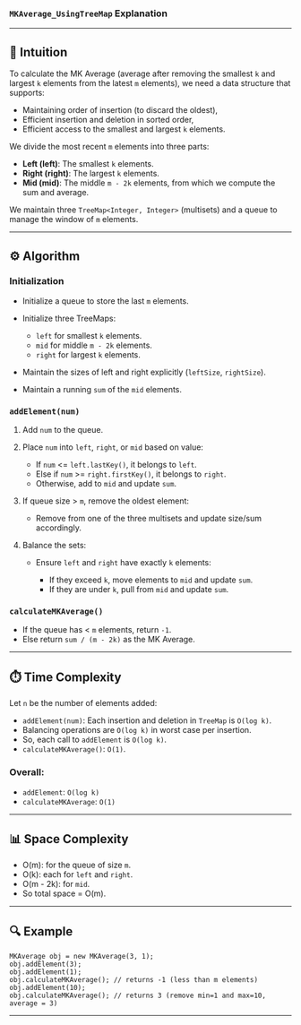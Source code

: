 ### `MKAverage_UsingTreeMap` Explanation

---

## 🧠 Intuition

To calculate the MK Average (average after removing the smallest `k` and largest `k` elements from the latest `m` elements), we need a data structure that supports:

* Maintaining order of insertion (to discard the oldest),
* Efficient insertion and deletion in sorted order,
* Efficient access to the smallest and largest `k` elements.

We divide the most recent `m` elements into three parts:

* **Left (left)**: The smallest `k` elements.
* **Right (right)**: The largest `k` elements.
* **Mid (mid)**: The middle `m - 2k` elements, from which we compute the sum and average.

We maintain three `TreeMap<Integer, Integer>` (multisets) and a queue to manage the window of `m` elements.

---

## ⚙️ Algorithm

### Initialization

* Initialize a queue to store the last `m` elements.
* Initialize three TreeMaps:

    * `left` for smallest `k` elements.
    * `mid` for middle `m - 2k` elements.
    * `right` for largest `k` elements.
* Maintain the sizes of left and right explicitly (`leftSize`, `rightSize`).
* Maintain a running `sum` of the `mid` elements.

### `addElement(num)`

1. Add `num` to the queue.
2. Place `num` into `left`, `right`, or `mid` based on value:

    * If `num` <= `left.lastKey()`, it belongs to `left`.
    * Else if `num` >= `right.firstKey()`, it belongs to `right`.
    * Otherwise, add to `mid` and update `sum`.
3. If queue size > `m`, remove the oldest element:

    * Remove from one of the three multisets and update size/sum accordingly.
4. Balance the sets:

    * Ensure `left` and `right` have exactly `k` elements:

        * If they exceed `k`, move elements to `mid` and update `sum`.
        * If they are under `k`, pull from `mid` and update `sum`.

### `calculateMKAverage()`

* If the queue has < `m` elements, return `-1`.
* Else return `sum / (m - 2k)` as the MK Average.

---

## ⏱️ Time Complexity

Let `n` be the number of elements added:

* `addElement(num)`: Each insertion and deletion in `TreeMap` is `O(log k)`.
* Balancing operations are `O(log k)` in worst case per insertion.
* So, each call to `addElement` is `O(log k)`.
* `calculateMKAverage()`: `O(1)`.

### Overall:

* `addElement`: `O(log k)`
* `calculateMKAverage`: `O(1)`

---

## 📊 Space Complexity

* O(m): for the queue of size `m`.
* O(k): each for `left` and `right`.
* O(m - 2k): for `mid`.
* So total space = O(m).

---

## 🔍 Example

```
MKAverage obj = new MKAverage(3, 1);
obj.addElement(3);
obj.addElement(1);
obj.calculateMKAverage(); // returns -1 (less than m elements)
obj.addElement(10);
obj.calculateMKAverage(); // returns 3 (remove min=1 and max=10, average = 3)
```

---

